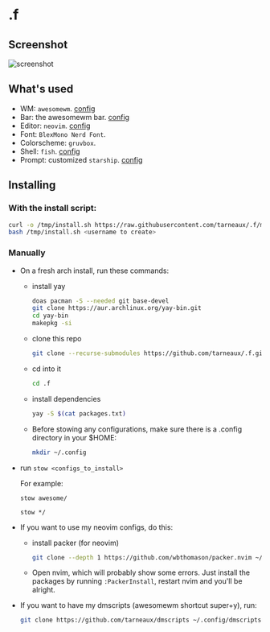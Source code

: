 # .f

## Screenshot
![screenshot](https://user-images.githubusercontent.com/62650051/207384869-1aa9359b-2b9f-463f-8d27-d67be9812d3b.png)

## What's used
- WM: `awesomewm`. [config](awesome/.config/awesome)
- Bar: the awesomewm bar. [config](awesome/.config/awesome)
- Editor: `neovim`. [config](neovim/.config/nvim)
- Font: `BlexMono Nerd Font`.
- Colorscheme: `gruvbox`.
- Shell: `fish`. [config](fish/.config/fish/)
- Prompt: customized `starship`. [config](fish/.config/starship.toml)


## Installing

### With the install script:
```bash
curl -o /tmp/install.sh https://raw.githubusercontent.com/tarneaux/.f/master/install.sh
bash /tmp/install.sh <username to create>
```

### Manually
- On a fresh arch install, run these commands:
  - install yay
    ```bash
    doas pacman -S --needed git base-devel
    git clone https://aur.archlinux.org/yay-bin.git
    cd yay-bin
    makepkg -si
    ```
  - clone this repo
    ```bash
    git clone --recurse-submodules https://github.com/tarneaux/.f.git ~/.f
    ```
  - cd into it
    ```bash
    cd .f
    ```
  - install dependencies
    ```bash
    yay -S $(cat packages.txt)
    ```
  - Before stowing any configurations, make sure there is a .config directory in your $HOME:
    ```bash
    mkdir ~/.config
    ```
- run `stow <configs_to_install>`

  For example:

  `stow awesome/`

  `stow */`

- If you want to use my neovim configs, do this:
  - install packer (for neovim)
    ```bash
    git clone --depth 1 https://github.com/wbthomason/packer.nvim ~/.local/share/nvim/site/pack/packer/start/packer.nvim
    ```
  - Open nvim, which will probably show some errors. Just install the packages by running `:PackerInstall`, restart nvim and you'll be alright.

- If you want to have my dmscripts (awesomewm shortcut super+y), run:
  ```bash
  git clone https://github.com/tarneaux/dmscripts ~/.config/dmscripts
  ```
